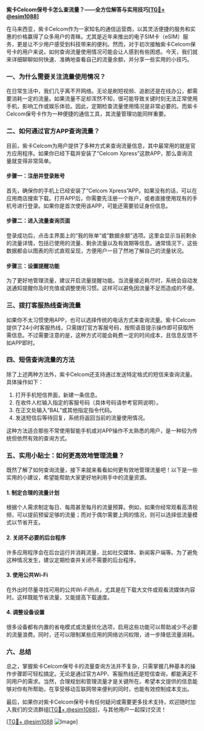 **紫卡Celcom保号卡怎么查流量？——全方位解答与实用技巧[[TG💪+ @esim1088](https://t.me/s/esim1088)]**

在马来西亚，紫卡Celcom作为一家知名的通信运营商，以其灵活便捷的服务和实惠的价格赢得了众多用户的青睐。尤其是近年来推出的电子SIM卡（eSIM）服务，更是让不少用户感受到科技带来的便利。然而，对于初次接触紫卡Celcom保号卡的用户来说，如何查询流量使用情况可能会让人感到有些困惑。今天，我们就来详细聊聊如何快速、准确地查看自己的流量余额，并分享一些实用的小技巧。

### **一、为什么需要关注流量使用情况？**

在日常生活中，我们几乎离不开网络。无论是刷短视频、追剧还是在线办公，都需要消耗一定的流量。如果流量不足却浑然不知，很可能导致关键时刻无法正常使用手机，影响工作或娱乐体验。因此，定期检查流量使用情况是非常必要的。而紫卡Celcom保号卡作为一种便捷的通信工具，其流量管理功能同样重要。

### **二、如何通过官方APP查询流量？**

目前，紫卡Celcom为用户提供了多种方式来查询流量信息，其中最常用的就是官方应用程序。如果你已经下载并安装了“Celcom Xpress”这款APP，那么查询流量就变得非常简单。

#### **步骤一：注册并登录账号**
首先，确保你的手机上已经安装了“Celcom Xpress”APP。如果没有的话，可以在应用商店搜索下载。打开APP后，你需要先注册一个账户，或者直接使用现有的手机号进行登录。如果你是首次使用该APP，可能还需要验证身份信息。

#### **步骤二：进入流量查询页面**
登录成功后，点击主界面上的“我的账单”或“数据余额”选项。这里会显示当前剩余的流量详情，包括已使用的流量、剩余流量以及有效期等信息。通常情况下，这些数据都会以图表的形式直观呈现，方便用户一目了然地了解自己的流量状况。

#### **步骤三：设置提醒功能**
为了更好地管理流量，建议开启流量提醒功能。当流量接近耗尽时，系统会自动发送通知提醒你及时充值或调整使用习惯。这样可以避免因流量不足而造成的不便。

### **三、拨打客服热线查询流量**

如果你不太习惯使用APP，也可以选择传统的电话方式来查询流量。紫卡Celcom提供了24小时客服热线，只需拨打官方客服号码，按照语音提示操作即可获取所需信息。不过需要注意的是，这种方式可能会耗费一定的时间成本，且信息反馈不如APP即时。

### **四、短信查询流量的方法**

除了上述两种方法外，紫卡Celcom还支持通过发送特定格式的短信来查询流量。具体操作如下：

1. 打开手机短信界面，新建一条信息。
2. 在收件人栏输入指定的客服号码（具体号码请参考官网说明）。
3. 在正文处输入“BAL”或其他指定指令代码。
4. 发送短信后等待回复，系统将返回当前的流量使用情况。

这种方法适合那些不常使用智能手机或对APP操作不太熟悉的用户，是一种较为传统但依然有效的查询方式。

### **五、实用小贴士：如何更高效地管理流量？**

既然了解了如何查询流量，接下来就来看看如何更有效地管理流量吧！以下是一些实用的小建议，希望能帮助大家更好地利用手中的流量资源。

#### **1. 制定合理的流量计划**
根据个人需求制定每日、每周甚至每月的流量预算。例如，如果你经常观看高清视频，可以提前预留足够的流量；而对于偶尔需要上网的情况，则可以选择低流量模式以节省开支。

#### **2. 关闭不必要的后台程序**
许多应用程序会在后台运行并消耗流量，比如社交媒体、新闻客户端等。为了避免这种情况发生，建议定期检查并关闭不需要的后台程序。

#### **3. 使用公共Wi-Fi**
在外出时尽量寻找可用的公共Wi-Fi热点，尤其是在下载大文件或观看流媒体内容时。这样既能节省流量，又能提高下载速度。

#### **4. 调整设备设置**
很多设备都有内置的省电模式或流量优化选项，启用这些功能可以帮助减少不必要的流量浪费。同时，还可以限制某些应用的网络访问权限，进一步降低流量消耗。

### **六、总结**

总之，掌握紫卡Celcom保号卡的流量查询方法并不复杂，只需掌握几种基本的操作步骤即可轻松搞定。无论是通过官方APP、客服热线还是短信查询，都能满足不同用户的需求。当然，合理规划和管理流量才是关键所在。希望本文提供的信息能够对你有所帮助，在享受移动互联网带来便利的同时，也能有效控制成本支出。

最后，如果你对紫卡Celcom保号卡有任何疑问或需要更多技术支持，欢迎随时加入我们的交流群组[[TG💪+ @esim1088](https://t.me/s/esim1088)]，与其他用户一起探讨交流！

[[TG💪+ @esim1088](https://t.me/s/esim1088) ![Image](https://i.postimg.cc/4NQfJmqS/Snipaste-2025-05-13-00-14-12.png)]